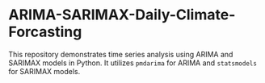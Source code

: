 # ARIMA-SARIMAX-Daily-Climate-Forcasting

This repository demonstrates time series analysis using ARIMA and SARIMAX models in Python. It utilizes `pmdarima` for ARIMA and `statsmodels` for SARIMAX models.
